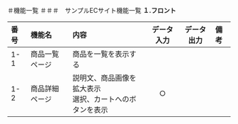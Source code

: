 ＃機能一覧
＃＃＃　サンプルECサイト機能一覧
**１.フロント**

|番号|機能名|内容|データ入力|データ出力|備考|
|:---|:---|:---|:---:|:---:|:---|
|1-1|商品一覧ページ|商品を一覧を表示する||||
|1-2|商品詳細ページ|説明文、商品画像を拡大表示<br>選択、カートへのボタンを表示|○|||
